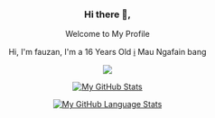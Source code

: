 <div align="center">
<h3>Hi there 👋,</h3>
<p>Welcome to My Profile</p>
<p>Hi, I'm fauzan, I'm a 16 Years Old <a href="#">ℹ️</a> Mau Ngafain bang</p>


![](https://img.shields.io/badge/Fauzan-Huskar-informational?style=flat&logo=<LOGO_NAME>&logoColor=white&color=2bbc8a)

[![My GitHub Stats](https://github-readme-stats.vercel.app/api/?username=Fau-Zan&count_private=true&theme=tokyonight&showicons=true)]()

[![My GitHub Language Stats](https://github-readme-stats.vercel.app/api/top-langs/?username=Fau-Zan&langs_count=5&theme=tokyonight)]()
